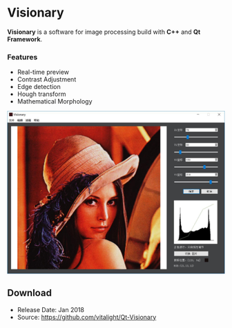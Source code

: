 # Visionary

**Visionary** is a software for image processing build with **C++** and **Qt Framework**.

### Features

* Real-time preview
* Contrast Adjustment
* Edge detection
* Hough transform
* Mathematical Morphology

<img src="documents/main.jpg" />

## Download

* Release Date: Jan 2018
* Source: https://github.com/vitalight/Qt-Visionary